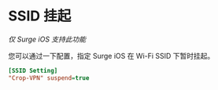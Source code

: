 # SSID 挂起

*仅 Surge iOS 支持此功能*

您可以通过一下配置，指定 Surge iOS 在 Wi-Fi SSID 下暂时挂起。

```ini
[SSID Setting]
"Crop-VPN" suspend=true
```